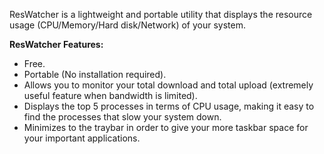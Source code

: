 ResWatcher is a lightweight and portable utility that displays the resource usage (CPU/Memory/Hard disk/Network) of your system.


<strong>ResWatcher Features:</strong>
<ul>
	<li>Free.</li>
	<li>Portable (No installation required).</li>
	<li>Allows you to monitor your total download and total upload (extremely useful feature when bandwidth is limited).</li>
	<li>Displays the top 5 processes in terms of CPU usage, making it easy to find the processes that slow your system down.</li>
	<li>Minimizes to the traybar in order to give your more taskbar space for your important applications.</li>
</ul>
